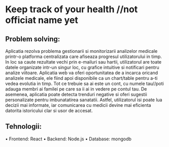 
# Keep track of your health //not officiat name yet
## Problem solving:
Aplicatia rezolva problema gestionarii si monitorizarii analizelor medicale printr-o platforma centralizata care afiseaza progresul utilizatorului in timp. In loc sa caute rezultate vechi prin e-mailuri sau hartii, utilizatorul are toate datele organizate intr-un singur loc, cu grafice intuitive si notificari pentru analize viitoare.
Aplicatia web va oferi oportunitatea de a incarca oricand analizele medicale, ele fiind apoi disponibile ca un chart/table pentru a-ti vedea evolutia in timp.
Tot ce trebuie sa ai este un cont, cu numele tau//poti adauga membri ai familei pe care sa ii ai in vedere pe contul tau.
De asemenea, aplicatia poate detecta trenduri negative si oferi sugestii personalizate pentru imbunatatirea sanatatii. Astfel, utilizatorul isi poate lua decizii mai informate, iar comunicarea cu medicii devine mai eficienta datorita istoricului clar si usor de accesat.



## Tehnologii:
•	Frontend: React
•	Backend: Node.js
•	Database: mongodb
